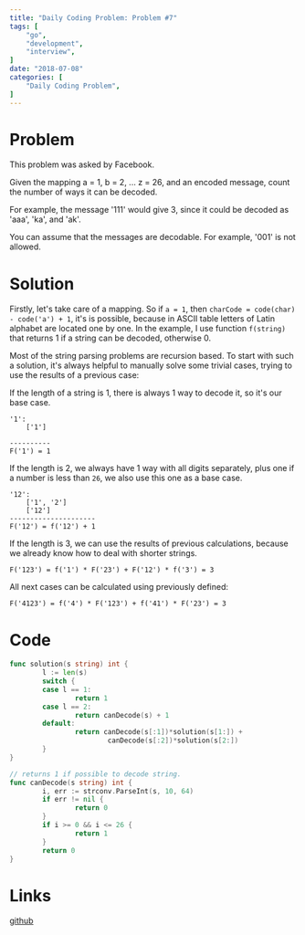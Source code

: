 ```yaml
---
title: "Daily Coding Problem: Problem #7"
tags: [
    "go",
    "development",
    "interview",
]
date: "2018-07-08"
categories: [
    "Daily Coding Problem",
]
---
```


# Problem 

This problem was asked by Facebook.

Given the mapping a = 1, b = 2, ... z = 26, and an encoded message, count the number of ways it can be decoded.

For example, the message '111' would give 3, since it could be decoded as 'aaa', 'ka', and 'ak'.

You can assume that the messages are decodable. For example, '001' is not allowed.

# Solution

Firstly, let's take care of a mapping. So if `a = 1`, then `charCode = code(char) - code('a') + 1`,
it's is possible, because in ASCII table letters of Latin alphabet are located one by one.
In the example, I use function `f(string)` that returns 1 if a string can be decoded, otherwise 0.

Most of the string parsing problems are recursion based. To start with such a solution,
it's always helpful to manually solve some trivial cases, trying to use 
the results of a previous case:

If the length of a string is 1, there is always 1 way to decode it, so it's our base case.
```
'1':
    ['1']

----------
F('1') = 1
```

If the length is 2, we always have 1 way with all digits separately, plus one if a number is less than `26`,
we also use this one as a base case. 
```
'12':
    ['1', '2']
    ['12']
---------------------
F('12') = f('12') + 1
```

If the length is 3, we can use the results of previous calculations, because we already know how to 
deal with shorter strings.
```
F('123') = f('1') * F('23') + F('12') * f('3') = 3
```

All next cases can be calculated using previously defined:
```
F('4123') = f('4') * F('123') + f('41') * F('23') = 3
```

# Code

```go
func solution(s string) int {
        l := len(s)
        switch {
        case l == 1:
                return 1
        case l == 2:
                return canDecode(s) + 1
        default:
                return canDecode(s[:1])*solution(s[1:]) +
                        canDecode(s[:2])*solution(s[2:])
        }
}

// returns 1 if possible to decode string.
func canDecode(s string) int {
        i, err := strconv.ParseInt(s, 10, 64)
        if err != nil {
                return 0
        }
        if i >= 0 && i <= 26 {
                return 1
        }
        return 0
}
```

# Links

[github](https://github.com/ngalayko/dcp/tree/master/problems/2018-07-08)
